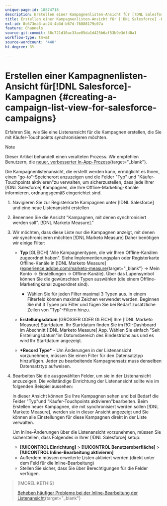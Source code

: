 ```yaml
---
unique-page-id: 18874718
description: Erstellen einer Kampagnenlisten-Ansicht für [!DNL Salesforce Campaigns] - [!DNL Marketo Measure] - Produktdokumentation
title: Erstellen einer Kampagnenlisten-Ansicht für [!DNL Salesforce] -Kampagnen
exl-id: 8c673ea3-ac24-4b3d-b67d-76888179c07a
feature: Channels
source-git-commit: 38c721d10ac33ae85da1d425b6af53b9e3dfd0a1
workflow-type: tm+mt
source-wordcount: '440'
ht-degree: 3%

---
```


# Erstellen einer Kampagnenlisten-Ansicht für[!DNL Salesforce]-Kampagnen {#creating-a-campaign-list-view-for-salesforce-campaigns}

Erfahren Sie, wie Sie eine Listenansicht für die Kampagnen erstellen, die Sie mit Käufer-Touchpoints synchronisieren möchten.

>[!NOTE]
>
>Dieser Artikel behandelt einen veralteten Prozess. Wir empfehlen Benutzern, die [neuer, verbesserter In-App-Prozess](/help/channel-tracking-and-setup/offline-channels/custom-campaign-sync.md){target="_blank"}.

Die Kampagnenlistenansicht, die erstellt werden kann, ermöglicht es Ihnen, einen &quot;go-to&quot;-Speicherort anzuzeigen und die Felder &quot;Typ&quot; und &quot;Käufer-Touchpoints aktivieren&quot;zu verwalten, um sicherzustellen, dass jede Ihrer [!DNL Salesforce] Kampagnen, die Ihre Offline-Marketing-Kanäle informieren, ordnungsgemäß eingerichtet sind.

1. Navigieren Sie zur Registerkarte Kampagnen unter [!DNL Salesforce] und eine neue Listenansicht erstellen
1. Benennen Sie die Ansicht &quot;Kampagnen, mit denen synchronisiert werden soll&quot;. [!DNL Marketo Measure].&quot;
1. Wir möchten, dass diese Liste nur die Kampagnen anzeigt, mit denen wir synchronisieren möchten [!DNL Marketo Measure] Daher benötigen wir einige Filter:

   * **Typ** [GLEICH] &quot;Alle Kampagnentypen, die wir Ihren Offline-Kanälen zugeordnet haben&quot;. Siehe Implementierungsplan oder Registerkarte Offline-Kanäle in [!DNL Marketo Measure] ([experience.adobe.com/marketo-measure](https://experience.adobe.com/marketo-measure){target="_blank"} -> Mein Konto -> Einstellungen -> Offline-Kanäle). Über das Lupensymbol können Sie die gewünschten Typen auswählen (die einem Offline-Marketingkanal zugeordnet sind).

      * Wählen Sie für jeden Filter maximal 3 Typen aus. In einem Filterfeld können maximal Zeichen verwendet werden. Beginnen Sie mit 3 Typen pro Filter und fügen Sie bei Bedarf zusätzliche Zeilen von &quot;Typ&quot;-Filtern hinzu.

   * **Erstellungsdatum** [GRÖSSER ODER GLEICH] Ihre [!DNL Marketo Measure] Startdatum. Ihr Startdatum finden Sie im ROI-Dashboard im Abschnitt [!DNL Marketo Measure] App. Wählen Sie einfach &quot;Seit Erstellungsdatum&quot;im Datumsbereich des Bindestrichs aus und es wird Ihr Startdatum angezeigt.
   * **&#42;Record Type&#42;** - Um Änderungen in der Listenansicht vorzunehmen, müssen Sie einen Filter für den Datensatztyp hinzufügen. Jeder zu bearbeitende Kampagnensatz muss denselben Datensatztyp aufweisen.

1. Bearbeiten Sie die ausgewählten Felder, um sie in der Listenansicht anzuzeigen. Die vollständige Einrichtung der Listenansicht sollte wie im folgenden Beispiel aussehen:

   In dieser Ansicht können Sie Ihre Kampagnen sehen und bei Bedarf die Felder &quot;Typ&quot;und &quot;Käufer-Touchpoints aktivieren&quot;bearbeiten. Beim Erstellen neuer Kampagnen, die mit synchronisiert werden sollen [!DNL Marketo Measure], werden sie in dieser Ansicht angezeigt und Sie können alle Einstellungen für diese Kampagnen direkt in der Liste verwalten.

   Um Inline-Änderungen über die Listenansicht vorzunehmen, müssen Sie sicherstellen, dass Folgendes in Ihrer [!DNL Salesforce] setup:

   * **[!UICONTROL Einrichtung]** > **[!UICONTROL Benutzeroberfläche]** > **[!UICONTROL Inline-Bearbeitung aktivieren]**
   * Außerdem müssen erweiterte Listen aktiviert werden (direkt unter dem Feld für die Inline-Bearbeitung)
   * Stellen Sie sicher, dass Sie über Berechtigungen für die Felder verfügen.

>[!MORELIKETHIS]
>
>[Beheben häufiger Probleme bei der Inline-Bearbeitung der Listenansicht](http://help.salesforce.com/articleView?id=000003911&amp;language=en_US&amp;type=1){target="_blank"}
